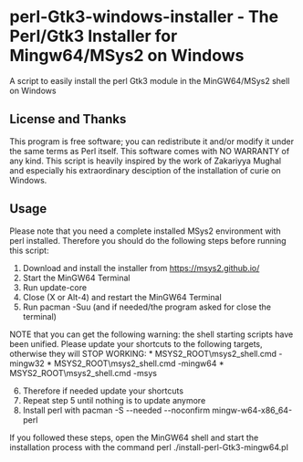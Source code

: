 # perl-Gtk3-windows-installer - The Perl/Gtk3 Installer for Mingw64/MSys2 on Windows
A script to easily install the perl Gtk3 module in the MinGW64/MSys2 shell on Windows
## License and Thanks
This program is free software; you can redistribute it and/or modify it under the same terms as Perl itself. This software comes with NO WARRANTY of any kind. This script is heavily inspired by the work of Zakariyya Mughal and especially his extraordinary desciption of the installation of curie on Windows.
## Usage
Please note that you need a complete installed MSys2 environment with perl installed. Therefore you should do the following steps before running this script:

1) Download and install the installer from https://msys2.github.io/
2) Start the MinGW64 Terminal
3) Run update-core
4) Close (X or Alt-4) and restart the MinGW64 Terminal
5) Run pacman -Suu (and if needed/the program asked for close the terminal)

NOTE that you can get the following warning:
the shell starting scripts have been unified. Please update your shortcuts to the following targets, otherwise they will STOP WORKING:
   \* MSYS2_ROOT\\msys2_shell.cmd -mingw32
   \* MSYS2_ROOT\\msys2_shell.cmd -mingw64
   \* MSYS2_ROOT\\msys2_shell.cmd -msys

6) Therefore if needed update your shortcuts
7) Repeat step 5 until nothing is to update anymore
8) Install perl with pacman -S --needed --noconfirm mingw-w64-x86_64-perl

If you followed these steps, open the MinGW64 shell and start the installation process with the command perl ./install-perl-Gtk3-mingw64.pl

